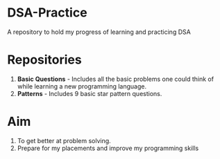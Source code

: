 # DSA-Practice
A repository to hold my progress of learning and practicing DSA

# Repositories
1) **Basic Questions** - Includes all the basic problems one could think of while learning a new programming language.
2) **Patterns** - Includes 9 basic star pattern questions.

# Aim
1) To get better at problem solving.
2) Prepare for my placements and improve my programming skills
